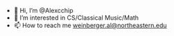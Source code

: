 - 👋 Hi, I’m @Alexcchip
- 👀 I’m interested in CS/Classical Music/Math
- 📫 How to reach me weinberger.al@northeastern.edu

<!---
Alexcchip/Alexcchip is a ✨ special ✨ repository because its `README.md` (this file) appears on your GitHub profile.
You can click the Preview link to take a look at your changes.
--->
